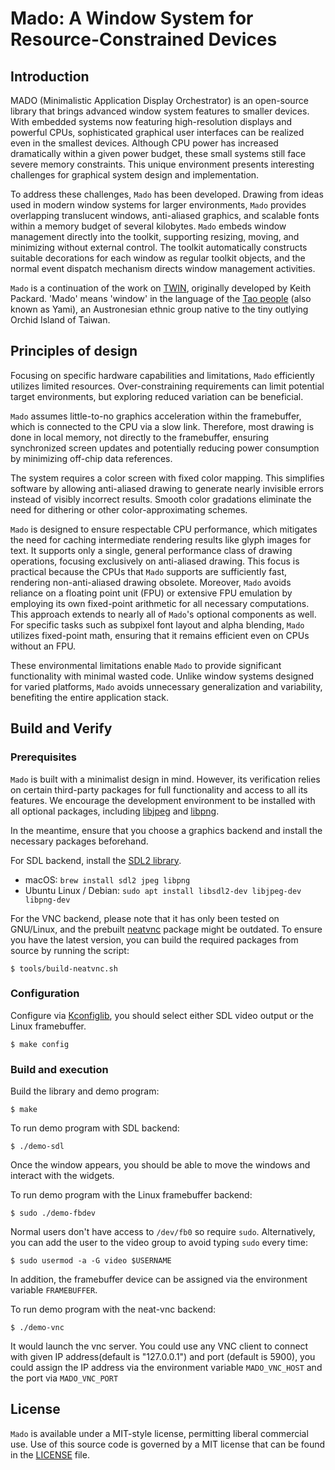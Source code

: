 # Mado: A Window System for Resource-Constrained Devices

## Introduction

MADO (Minimalistic Application Display Orchestrator) is an open-source library
that brings advanced window system features to smaller devices. With embedded
systems now featuring high-resolution displays and powerful CPUs, sophisticated
graphical user interfaces can be realized even in the smallest devices. Although
CPU power has increased dramatically within a given power budget, these small
systems still face severe memory constraints. This unique environment presents
interesting challenges for graphical system design and implementation.

To address these challenges, `Mado` has been developed. Drawing from ideas used
in modern window systems for larger environments, `Mado` provides overlapping
translucent windows, anti-aliased graphics, and scalable fonts within a memory
budget of several kilobytes. `Mado` embeds window management directly into the
toolkit, supporting resizing, moving, and minimizing without external control.
The toolkit automatically constructs suitable decorations for each window as
regular toolkit objects, and the normal event dispatch mechanism directs window
management activities.

`Mado` is a continuation of the work on [TWIN](https://keithp.com/~keithp/talks/twin-ols2005/),
originally developed by Keith Packard. 'Mado' means 'window' in the language of
the [Tao people](https://en.wikipedia.org/wiki/Tao_people) (also known as Yami),
an Austronesian ethnic group native to the tiny outlying Orchid Island of Taiwan.

## Principles of design

Focusing on specific hardware capabilities and limitations, `Mado` efficiently
utilizes limited resources. Over-constraining requirements can limit potential
target environments, but exploring reduced variation can be beneficial.

`Mado` assumes little-to-no graphics acceleration within the framebuffer, which
is connected to the CPU via a slow link. Therefore, most drawing is done in
local memory, not directly to the framebuffer, ensuring synchronized screen
updates and potentially reducing power consumption by minimizing off-chip data
references.

The system requires a color screen with fixed color mapping. This simplifies
software by allowing anti-aliased drawing to generate nearly invisible errors
instead of visibly incorrect results. Smooth color gradations eliminate the need
for dithering or other color-approximating schemes.

`Mado` is designed to ensure respectable CPU performance, which mitigates the
need for caching intermediate rendering results like glyph images for text. It
supports only a single, general performance class of drawing operations,
focusing exclusively on anti-aliased drawing. This focus is practical because
the CPUs that `Mado` supports are sufficiently fast, rendering non-anti-aliased
drawing obsolete. Moreover, `Mado` avoids reliance on a floating point unit (FPU)
or extensive FPU emulation by employing its own fixed-point arithmetic for all
necessary computations. This approach extends to nearly all of `Mado`'s optional
components as well. For specific tasks such as subpixel font layout and alpha
blending, `Mado` utilizes fixed-point math, ensuring that it remains efficient
even on CPUs without an FPU.

These environmental limitations enable `Mado` to provide significant
functionality with minimal wasted code. Unlike window systems designed for
varied platforms, `Mado` avoids unnecessary generalization and variability,
benefiting the entire application stack.

## Build and Verify

### Prerequisites

`Mado` is built with a minimalist design in mind. However, its verification
relies on certain third-party packages for full functionality and access to all
its features. We encourage the development environment to be installed with all optional
packages, including [libjpeg](https://www.ijg.org/) and [libpng](https://github.com/pnggroup/libpng).

In the meantime, ensure that you choose a graphics backend and install the necessary packages beforehand.

For SDL backend, install the [SDL2 library](https://www.libsdl.org/).
* macOS: `brew install sdl2 jpeg libpng`
* Ubuntu Linux / Debian: `sudo apt install libsdl2-dev libjpeg-dev libpng-dev`

For the VNC backend, please note that it has only been tested on GNU/Linux, and the prebuilt [neatvnc](https://github.com/any1/neatvnc) package might be outdated. To ensure you have the latest version, you can build the required packages from source by running the script:
```shell
$ tools/build-neatvnc.sh
```

### Configuration

Configure via [Kconfiglib](https://pypi.org/project/kconfiglib/), you should select either SDL
video output or the Linux framebuffer.
```shell
$ make config
```

### Build and execution

Build the library and demo program:

```shell
$ make
```

To run demo program with SDL backend:

```shell
$ ./demo-sdl
```

Once the window appears, you should be able to move the windows and interact with the widgets.

To run demo program with the Linux framebuffer backend:

```shell
$ sudo ./demo-fbdev
```

Normal users don't have access to `/dev/fb0` so require `sudo`. Alternatively, you can add the user to the video group to avoid typing `sudo` every time:

```shell
$ sudo usermod -a -G video $USERNAME
```

In addition, the framebuffer device can be assigned via the environment variable `FRAMEBUFFER`.

To run demo program with the neat-vnc backend:

```shell
$ ./demo-vnc
```

It would launch the vnc server. You could use any VNC client to connect with given IP address(default is "127.0.0.1") and port (default is 5900), you could assign the IP address via the environment variable `MADO_VNC_HOST` and the port via `MADO_VNC_PORT`

## License

`Mado` is available under a MIT-style license, permitting liberal commercial use.
Use of this source code is governed by a MIT license that can be found in the [LICENSE](LICENSE) file.
